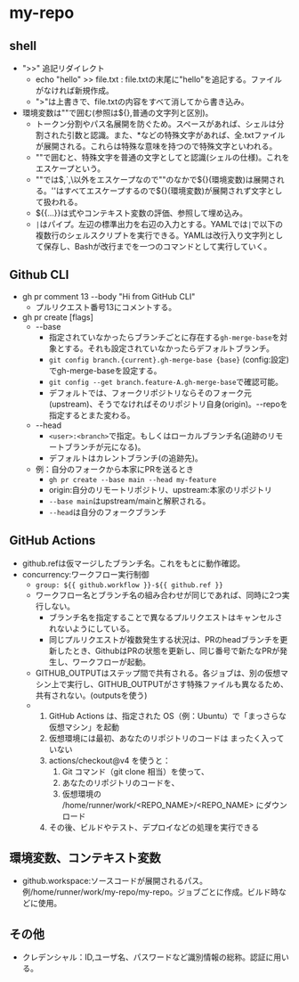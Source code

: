 # my-repo

## shell
- ">>" 追記リダイレクト
  - echo "hello" >> file.txt : file.txtの末尾に"hello"を追記する。ファイルがなければ新規作成。
  - ">"は上書きで、file.txtの内容をすべて消してから書き込み。
- 環境変数は""で囲む(参照は${},普通の文字列と区別)。
  - トークン分割やパス名展開を防ぐため。スペースがあれば、シェルは分割された引数と認識。また、*などの特殊文字があれば、全.txtファイルが展開される。これらは特殊な意味を持つので特殊文字といわれる。
  - ""で囲むと、特殊文字を普通の文字としてと認識(シェルの仕様)。これをエスケープという。
  - ""では$,`,\以外をエスケープなので""のなかで${}(環境変数)は展開される。''はすべてエスケープするので${}(環境変数)が展開されず文字として扱われる。
  - ${{...}}は式やコンテキスト変数の評価、参照して埋め込み。
  - `|`はパイプ。左辺の標準出力を右辺の入力とする。YAMLでは`|`で以下の複数行のシェルスクリプトを実行できる。YAMLは改行入り文字列として保存し、Bashが改行までを一つのコマンドとして実行していく。

## Github CLI
- gh pr comment 13 --body "Hi from GitHub CLI"
  - プルリクエスト番号13にコメントする。
- gh pr create [flags]
  - --base
    - 指定されていなかったらブランチごとに存在する`gh-merge-base`を対象とする。それも設定されていなかったらデフォルトブランチ。
    - `git config branch.{current}.gh-merge-base {base}` (config:設定)でgh-merge-baseを設定する。
    - `git config --get branch.feature-A.gh-merge-base`で確認可能。
    - デフォルトでは、フォークリポジトリならそのフォーク元(upstream)、そうでなければそのリポジトリ自身(origin)。--repoを指定するとまた変わる。
  - --head
    - `<user>:<branch>`で指定。もしくはローカルブランチ名(追跡のリモートブランチが元になる)。
    - デフォルトはカレントブランチ(の追跡先)。
  - 例：自分のフォークから本家にPRを送るとき
    - `gh pr create --base main --head my-feature`
    - origin:自分のリモートリポジトリ、upstream:本家のリポジトリ
    - `--base main`はupstream/mainと解釈される。
    - `--head`は自分のフォークブランチ
## GitHub Actions
- github.refは仮マージしたブランチ名。これをもとに動作確認。
- concurrency:ワークフロー実行制御
  - `group: ${{ github.workflow }}-${{ github.ref }}`
  - ワークフロー名とブランチ名の組み合わせが同じであれば、同時に2つ実行しない。
    - ブランチ名を指定することで異なるプルリクエストはキャンセルされないようにしている。
    - 同じプルリクエストが複数発生する状況は、PRのheadブランチを更新したとき、GithubはPRの状態を更新し、同じ番号で新たなPRが発生し、ワークフローが起動。
  - GITHUB_OUTPUTはステップ間で共有される。各ジョブは、別の仮想マシン上で実行し、GITHUB_OUTPUTがさす特殊ファイルも異なるため、共有されない。(outputsを使う)
  - 1. GitHub Actions は、指定された OS（例：Ubuntu）で「まっさらな仮想マシン」を起動
    2. 仮想環境には最初、あなたのリポジトリのコードは まったく入っていない
    3. actions/checkout@v4 を使うと：
       1. Git コマンド（git clone 相当）を使って、
       2. あなたのリポジトリのコードを、
       3. 仮想環境の /home/runner/work/<REPO_NAME>/<REPO_NAME> にダウンロード
    4. その後、ビルドやテスト、デプロイなどの処理を実行できる
    
## 環境変数、コンテキスト変数
- github.workspace:ソースコードが展開されるパス。例/home/runner/work/my-repo/my-repo。ジョブごとに作成。ビルド時などに使用。
  
## その他
- クレデンシャル：ID,ユーザ名、パスワードなど識別情報の総称。認証に用いる。

